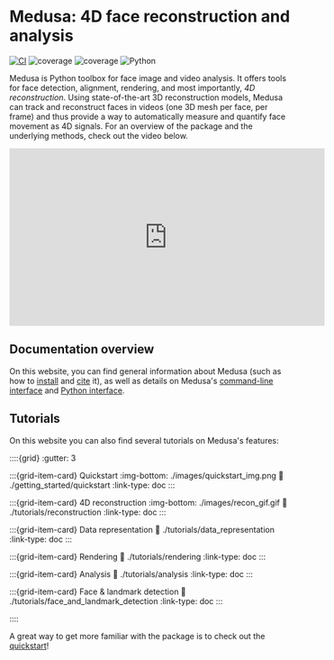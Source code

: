 # Medusa: 4D face reconstruction and analysis

[![CI](https://github.com/medusa-4D/medusa/actions/workflows/tests.yaml/badge.svg)](https://github.com/medusa-4D/medusa/actions/workflows/tests.yaml)
![coverage](https://img.shields.io/endpoint?url=https://gist.githubusercontent.com/lukassnoek/420039a0fe8fb8c1170e0478cdcd0f26/raw/medusa_coverage_badge.json)
![coverage](https://img.shields.io/endpoint?url=https://gist.githubusercontent.com/lukassnoek/cb6da52c965ec24f136b74a1ebad1964/raw/medusa_interrogate_badge.json)
![Python](https://img.shields.io/badge/python-3.9-blue.svg)

Medusa is Python toolbox for face image and video analysis. It offers tools for face
detection, alignment, rendering, and most importantly, *4D reconstruction*.
Using state-of-the-art 3D reconstruction models, Medusa can track and reconstruct faces
in videos (one 3D mesh per face, per frame) and thus provide a way to automatically
measure and quantify face movement as 4D signals. For an overview of the package and the
underlying methods, check out the video below.

<iframe width="560" height="315" src="https://www.youtube.com/embed/fnKfWwlrn6Q" title="YouTube video player" frameborder="0" allow="accelerometer; autoplay; clipboard-write; encrypted-media; gyroscope; picture-in-picture; web-share" allowfullscreen></iframe>

## Documentation overview

On this website, you can find general information about Medusa (such as how to
[install](getting_started/installation) and [cite](getting_started/citation) it), as
well as details on Medusa's [command-line interface](api/cli) and
[Python interface](api/python).

## Tutorials

On this website you can also find several tutorials on Medusa's features:

::::{grid}
:gutter: 3

:::{grid-item-card} Quickstart
:img-bottom: ./images/quickstart_img.png
:link: ./getting_started/quickstart
:link-type: doc
:::

:::{grid-item-card} 4D reconstruction
:img-bottom: ./images/recon_gif.gif
:link: ./tutorials/reconstruction
:link-type: doc
:::

:::{grid-item-card} Data representation
:link: ./tutorials/data_representation
:link-type: doc
:::

:::{grid-item-card} Rendering
:link: ./tutorials/rendering
:link-type: doc
:::

:::{grid-item-card} Analysis
:link: ./tutorials/analysis
:link-type: doc
:::

:::{grid-item-card} Face & landmark detection
:link: ./tutorials/face_and_landmark_detection
:link-type: doc
:::

::::

A great way to get more familiar with the package is to check out the [quickstart](./getting_started/quickstart)!
